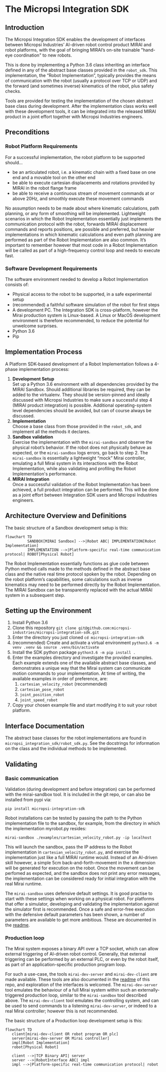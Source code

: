 # The Micropsi Integration SDK

## Introduction

The Micropsi Integration SDK enables the development of interfaces between Micropsi Industries’
AI-driven robot control product MIRAI and robot platforms, with the goal of bringing MIRAI’s on-site
trainable "hand-eye coordination" to new robots.

This is done by implementing a Python 3.6 class inheriting an interface defined in any of the 
abstract base classes provided in the `robot_sdk`. This implementation, the “Robot Implementation”,
typically provides the means of communication with the robot (usually a protocol over TCP or UDP)
and the forward (and sometimes inverse) kinematics of the robot, plus safety checks.

Tools are provided for testing the implementation of the chosen abstract base class during
development. After the implementation class works well with these development tools, it can be
integrated into the released MIRAI product in a joint effort together with Micropsi Industries
engineers.

## Preconditions

### Robot Platform Requirements
For a successful implementation, the robot platform to be supported should...
* be an articulated robot, i.e. a kinematic chain with a fixed base on one end and a movable tool 
on the other end
* be able to execute cartesian displacements and rotations provided by MIRAI in the robot flange
frame
* be able to receive a continuous stream of movement commands at or above 20Hz, and smoothly 
execute these movement commands

No assumption needs to be made about where kinematic calculations, path planning, or any form of
smoothing will be implemented. Lightweight scenarios in which the Robot Implementation essentially
just implements the communication protocol with the robot, forwards MIRAI displacement commands and
reports positions, are possible and preferred, but heavier implementations in which kinematic
calculations and even path planning are performed as part of the Robot Implementation are also
common. It’s important to remember however that most code in a Robot Implementation will be called
as part of a high-frequency control loop and needs to execute fast.

### Software Development Requirements

The software environment needed to develop a Robot Implementation consists of:
* Physical access to the robot to be supported, in a safe experimental setup
* (recommended) a faithful software simulation of the robot for first steps
* A development PC. The Integration SDK is cross-platform, however the Mirai production system is
Linux-based. A Linux or MacOS development environment is therefore recommended, to reduce the
potential for unwelcome surprises.
* Python 3.6
* Pip

## Implementation Process

A Platform SDK-based development of a Robot Implementation follows a 4-phase implementation process:

1. **Development Setup**<br>
Set up a Python 3.6 environment with all dependencies provided by the MIRAI Sandbox. Should
additional libraries be required, they can be added to the virtualenv. They should be version-pinned
and ideally discussed with Micropsi Industries to make sure a successful step 4 (MIRAI product
integration) is possible. Additional operating-system level dependencies should be avoided,
but can of course always be discussed.
2. **Implementation**<br>
Choose a base class from those provided in the `robot_sdk`, and implement all the methods it
declares.
3. **Sandbox validation**<br>
Exercise the implementation with the `mirai-sandbox` and observe the physical robot’s behavior.
If the robot does not physically behave as expected, or the `mirai-sandbox` logs errors, go back to
step 2. The `mirai-sandbox` is essentially a lightweight “mock” Mirai controller, emulating a full
Mirai system in its interactions with the Robot Implementation, while also validating and profiling
the Robot Implementation's performance.
4. **MIRAI Integration**<br>
Once a successful validation of the Robot Implementation has been achieved, a full product
integration can be performed. This will be done as a joint effort between Integration SDK users and
Micropsi Industries engineers.

## Architecture Overview and Definitions

The basic structure of a Sandbox development setup is this:

```mermaid
flowchart TD
          SANDBOX[MIRAI Sandbox] -->|Robot ABC| IMPLEMENTATION[Robot Implementation]
          IMPLEMENTATION -->|Platform-specific real-time communication protocol| ROBOT[Physical Robot]
```
The Robot Implementation essentially functions as glue code between Python method calls made to the
methods defined in the abstract base class and the native real time protocol spoken by the robot.
Depending on the robot platform’s capabilities, some calculations such as inverse kinematics may
need to be performed directly by the Robot Implementation. The MIRAI Sandbox can be transparently
replaced with the actual MIRAI system in a subsequent step.

## Setting up the Environment

1. Install Python 3.6
2. Clone this repository `git clone git@github.com:micropsi-industries/micropsi-integration-sdk.git`
3. Enter the directory you just cloned `cd micropsi-integration-sdk`
4. (recommended) Create and activate a virtual environment `python3.6 -m venv .venv && source .venv/bin/activate`
5. Install the SDK python package `python3.6 -m pip install .`
6. Enter the examples directory and investigate the provided examples. Each example extends one of
the available abstract base classes, and demonstrates a unique way that the Mirai system can
communicate motion commands to your implementation. At time of writing, the available examples in
order of preference, are:
   1. `cartesian_velocity_robot` (recommended)
   2. `cartesian_pose_robot`
   3. `joint_position_robot`
   4. `joint_speed_robot`
8. Copy your chosen example file and start modifying it to suit your robot platform.

## Interface Documentation

The abstract base classes for the robot implementations are found in 
`micropsi_integration_sdk/robot_sdk.py`.
See the docstrings for information on the class and the individual methods to be implemented.

## Validating
### Basic communication
Validation (during development and before integration) can be performed with the mirai-sandbox tool.
It is included in the git repo, or can also be installed from pypi via:
```
pip install micropsi-integration-sdk
```

Robot installations can be tested by passing the path to the Python implementation file to the
sandbox, for example, from the directory in which the implementation myrobot.py resides:
```
mirai-sandbox ./examples/cartesian_velocity_robot.py -ip localhost
```

This will launch the sandbox, pass the IP address to the Robot implementation in 
`cartesian_velocity_robot.py`, and exercise the implementation just like a full MIRAI runtime would.
Instead of an AI-driven skill however, a simple 5cm back-and-forth-movement in the x dimension will
be generated for execution on the robot. Once the movement can be perfomed as expected, and the
sandbox does not print any error messages, the implementation can be considered ready for
initial integration with the real Mirai runtime.

The `mirai-sandbox` uses defensive default settings. It is good practise to start with these
settings when working on a physical robot. For platforms that offer a simulator, developing and
validating the implementation against the simulator first is recommended. Once a safe and error-free
execution with the defensive default parameters has been shown, a number of parameters are available
to get more ambitious. These are documented in the [readme](README.md).

### Production loop
The Mirai system exposes a binary API over a TCP socket, which can allow external triggering of
AI-driven robot control. Generally, that external triggering can be performed by an external PLC,
or even by the robot itself, as part of an application-specific production program loop.

For such a use-case, the tools `mirai-dev-server` and `mirai-dev-client` are made available.
These tools are also documented in the [readme](README.md) of this repo, and exploration of the
interfaces is welcomed.
The `mirai-dev-server` tool emulates the behaviour of a full Mirai system within such an 
externally-triggered production loop, similar to the `mirai-sandbox` tool described above.
The `mirai-dev-client` tool emulates the controlling system, and can be used to send commands to a 
listening `mirai-dev-server`, or indeed to a real Mirai controller; however this is not recommended.

The basic structure of a Production loop development setup is this:

```mermaid
flowchart TD
   client[mirai-dev-client OR robot program OR plc]
   server[mirai-dev-server OR Mirai controller]
   impl[Robot Implementation]
   robot[Physical Robot]
   
   client -->|TCP Binary API| server
   server -->|RobotInterface ABC| impl
   impl -->|Platform-specific real-time communication protocol| robot
```
